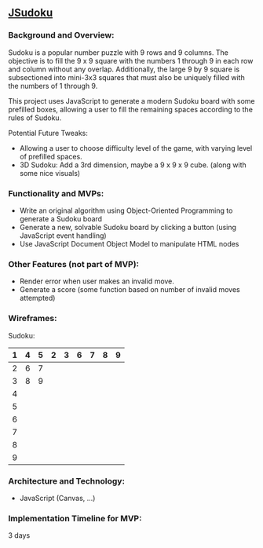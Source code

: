 ## [JSudoku](https://rahulj93.github.io/JSudoku/)

### Background and Overview:

Sudoku is a popular number puzzle with 9 rows and 9 columns. The objective is to fill the 9 x 9 square with the numbers 1 through 9 in each row and column without any overlap. Additionally, the large 9 by 9 square is subsectioned into mini-3x3 squares that must also be uniquely filled with the numbers of 1 through 9. 

This project uses JavaScript to generate a modern Sudoku board with some prefilled boxes, allowing a user to fill the remaining spaces according to the rules of Sudoku.  

Potential Future Tweaks: 
- Allowing a user to choose difficulty level of the game, with varying level of prefilled spaces. 
- 3D Sudoku: Add a 3rd dimension, maybe a 9 x 9 x 9 cube. (along with some nice visuals)

### Functionality and MVPs:

- Write an original algorithm using Object-Oriented Programming to generate a Sudoku board
- Generate a new, solvable Sudoku board by clicking a button (using JavaScript event handling) 
- Use JavaScript Document Object Model to manipulate HTML nodes 

### Other Features (not part of MVP): 
- Render error when user makes an invalid move. 
- Generate a score (some function based on number of invalid moves attempted)

### Wireframes:

Sudoku: 

|  1  |  4  |  5  |  2  |  3  |  6  |  7  |  8  |  9  |
|---|---|---|---|---|---|---|---|---|
|  2  |  6  |  7  |    |    |    |    |    |    |
|  3  |  8  |  9  |    |    |    |    |    |    |
|  4  |    |    |    |    |    |    |    |    |
|  5  |    |    |    |    |    |    |    |    |
|  6  |    |    |    |    |    |    |    |    |
|  7  |    |    |    |    |    |    |    |    |
|  8  |    |    |    |    |    |    |    |    |
|  9  |    |    |    |    |    |    |    |    |




### Architecture and Technology: 

- JavaScript (Canvas, ...)

### Implementation Timeline for MVP: 

3 days 

<!-- Bonus Features -->
